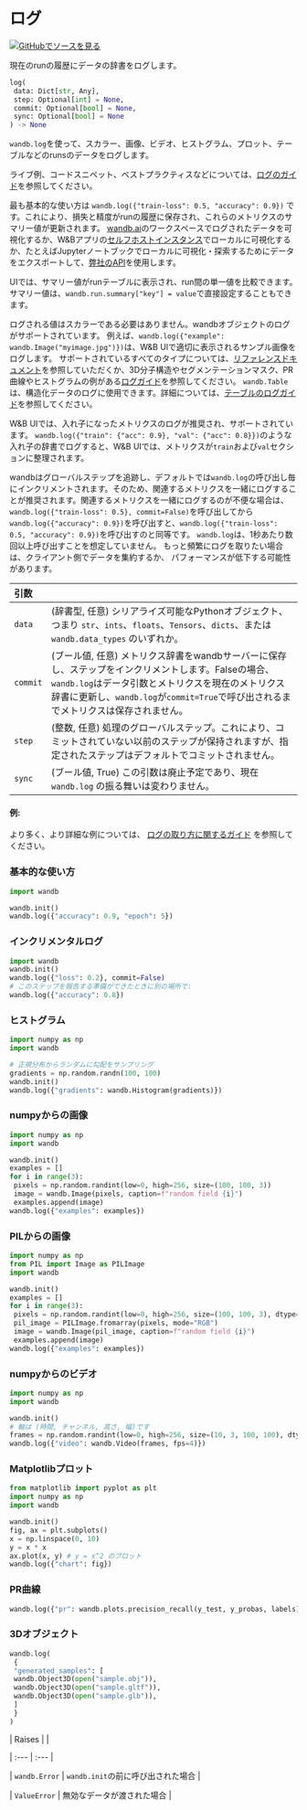 # ログ

[![](https://www.tensorflow.org/images/GitHub-Mark-32px.png)GitHubでソースを見る](https://www.github.com/wandb/client/tree/c4726707ed83ebb270a2cf84c4fd17b8684ff699/wandb/sdk/wandb_run.py#L1555-L1750)

現在のrunの履歴にデータの辞書をログします。

```python
log(
 data: Dict[str, Any],
 step: Optional[int] = None,
 commit: Optional[bool] = None,
 sync: Optional[bool] = None
) -> None
```

`wandb.log`を使って、スカラー、画像、ビデオ、ヒストグラム、プロット、テーブルなどのrunsのデータをログします。

ライブ例、コードスニペット、ベストプラクティスなどについては、[ログのガイド](https://docs.wandb.ai/guides/track/log)を参照してください。

最も基本的な使い方は `wandb.log({"train-loss": 0.5, "accuracy": 0.9})` です。これにより、損失と精度がrunの履歴に保存され、これらのメトリクスのサマリー値が更新されます。
[wandb.ai](https://wandb.ai)のワークスペースでログされたデータを可視化するか、W&Bアプリの[セルフホストインスタンス](https://docs.wandb.ai/guides/hosting)でローカルに可視化するか、たとえばJupyterノートブックでローカルに可視化・探索するためにデータをエクスポートして、[弊社のAPI](https://docs.wandb.ai/guides/track/public-api-guide)を使用します。

UIでは、サマリー値がrunテーブルに表示され、run間の単一値を比較できます。
サマリー値は、`wandb.run.summary["key"] = value`で直接設定することもできます。

ログされる値はスカラーである必要はありません。wandbオブジェクトのログがサポートされています。
例えば、`wandb.log({"example": wandb.Image("myimage.jpg")})`は、W&B UIで適切に表示されるサンプル画像をログします。
サポートされているすべてのタイプについては、[リファレンスドキュメント](https://docs.wandb.com/ref/python/data-types)を参照していただくか、3D分子構造やセグメンテーションマスク、PR曲線やヒストグラムの例がある[ログガイド](https://docs.wandb.ai/guides/track/log)を参照してください。
`wandb.Table`は、構造化データのログに使用できます。詳細については、[テーブルのログガイド](https://docs.wandb.ai/guides/data-vis/log-tables)を参照してください。

W&B UIでは、入れ子になったメトリクスのログが推奨され、サポートされています。
`wandb.log({"train": {"acc": 0.9}, "val": {"acc": 0.8}})`のような入れ子の辞書でログすると、W&B UIでは、メトリクスが`train`および`val`セクションに整理されます。

wandbはグローバルステップを追跡し、デフォルトでは`wandb.log`の呼び出し毎にインクリメントされます。そのため、関連するメトリクスを一緒にログすることが推奨されます。関連するメトリクスを一緒にログするのが不便な場合は、`wandb.log({"train-loss": 0.5}, commit=False)`を呼び出してから`wandb.log({"accuracy": 0.9})`を呼び出すと、`wandb.log({"train-loss": 0.5, "accuracy": 0.9})`を呼び出すのと同等です。
`wandb.log`は、1秒あたり数回以上呼び出すことを想定していません。
もっと頻繁にログを取りたい場合は、クライアント側でデータを集約するか、
パフォーマンスが低下する可能性があります。

| 引数 | |
| :--- | :--- |
| `data` | (辞書型, 任意) シリアライズ可能なPythonオブジェクト、つまり `str`、`ints`、`floats`、`Tensors`、`dicts`、または `wandb.data_types` のいずれか。 |
| `commit` | (ブール値, 任意) メトリクス辞書をwandbサーバーに保存し、ステップをインクリメントします。Falseの場合、`wandb.log`はデータ引数とメトリクスを現在のメトリクス辞書に更新し、`wandb.log`が`commit=True`で呼び出されるまでメトリクスは保存されません。 |
| `step` | (整数, 任意) 処理のグローバルステップ。これにより、コミットされていない以前のステップが保持されますが、指定されたステップはデフォルトでコミットされません。 |
| `sync` | (ブール値, True) この引数は廃止予定であり、現在 `wandb.log` の振る舞いは変わりません。 |



#### 例:

より多く、より詳細な例については、
[ログの取り方に関するガイド](https://docs.wandb.com/guides/track/log) を参照してください。

### 基本的な使い方

```python
import wandb

wandb.init()
wandb.log({"accuracy": 0.9, "epoch": 5})
```

### インクリメンタルログ

```python
import wandb
wandb.init()
wandb.log({"loss": 0.2}, commit=False)
# このステップを報告する準備ができたときに別の場所で:
wandb.log({"accuracy": 0.8})
```

### ヒストグラム

```python
import numpy as np
import wandb

# 正規分布からランダムに勾配をサンプリング
gradients = np.random.randn(100, 100)
wandb.init()
wandb.log({"gradients": wandb.Histogram(gradients)})
```

### numpyからの画像

```python
import numpy as np
import wandb

wandb.init()
examples = []
for i in range(3):
 pixels = np.random.randint(low=0, high=256, size=(100, 100, 3))
 image = wandb.Image(pixels, caption=f"random field {i}")
 examples.append(image)
wandb.log({"examples": examples})
```

### PILからの画像

```python
import numpy as np
from PIL import Image as PILImage
import wandb

wandb.init()
examples = []
for i in range(3):
 pixels = np.random.randint(low=0, high=256, size=(100, 100, 3), dtype=np.uint8)
 pil_image = PILImage.fromarray(pixels, mode="RGB")
 image = wandb.Image(pil_image, caption=f"random field {i}")
 examples.append(image)
wandb.log({"examples": examples})
```

### numpyからのビデオ

```python
import numpy as np
import wandb

wandb.init()
# 軸は (時間, チャンネル, 高さ, 幅)です
frames = np.random.randint(low=0, high=256, size=(10, 3, 100, 100), dtype=np.uint8)
wandb.log({"video": wandb.Video(frames, fps=4)})
```
### Matplotlibプロット

```python
from matplotlib import pyplot as plt
import numpy as np
import wandb

wandb.init()
fig, ax = plt.subplots()
x = np.linspace(0, 10)
y = x * x
ax.plot(x, y) # y = x^2 のプロット
wandb.log({"chart": fig})
```

### PR曲線
```python
wandb.log({"pr": wandb.plots.precision_recall(y_test, y_probas, labels)})
```

### 3Dオブジェクト
```python
wandb.log(
 {
 "generated_samples": [
 wandb.Object3D(open("sample.obj")),
 wandb.Object3D(open("sample.gltf")),
 wandb.Object3D(open("sample.glb")),
 ]
 }
)
```
| Raises | |

| :--- | :--- |

| `wandb.Error` | `wandb.init`の前に呼び出された場合 |

| `ValueError` | 無効なデータが渡された場合 |